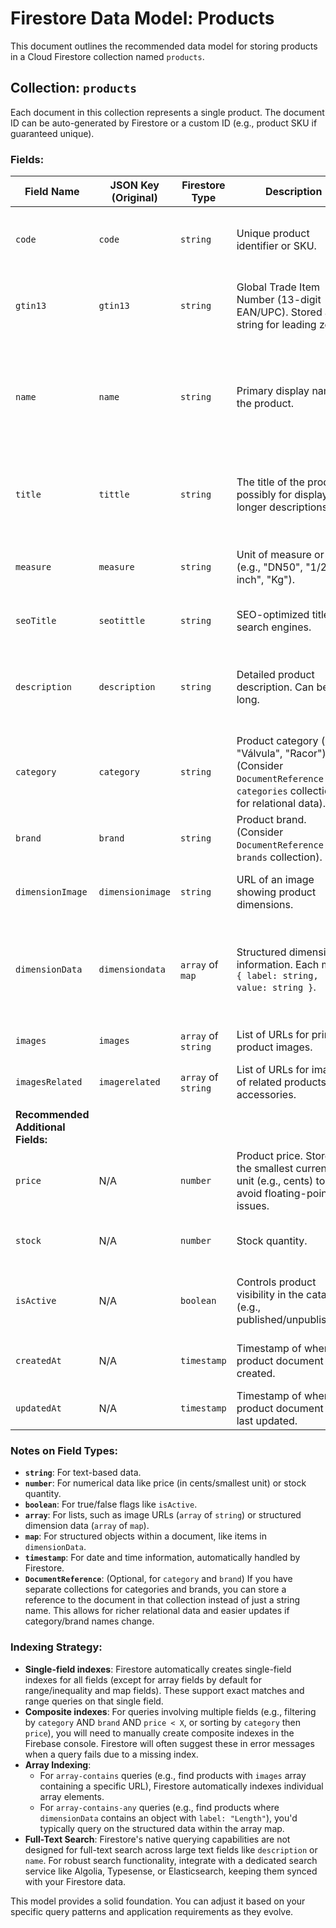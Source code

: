 # Firestore Data Model: Products

This document outlines the recommended data model for storing products in a Cloud Firestore collection named `products`.

## Collection: `products`

Each document in this collection represents a single product. The document ID can be auto-generated by Firestore or a custom ID (e.g., product SKU if guaranteed unique).

### Fields:

| Field Name        | JSON Key (Original) | Firestore Type        | Description                                                                 | Indexing Recommendation                                                                                                                               |
|-------------------|---------------------|-----------------------|-----------------------------------------------------------------------------|-------------------------------------------------------------------------------------------------------------------------------------------------------|
| `code`            | `code`              | `string`              | Unique product identifier or SKU.                                           | **Yes (Single)**: For direct lookups or filtering if users can search/filter by code.                                                                  |
| `gtin13`          | `gtin13`            | `string`              | Global Trade Item Number (13-digit EAN/UPC). Stored as string for leading zeros. | **Yes (Single, Optional)**: If searching/filtering by GTIN is a requirement.                                                                            |
| `name`            | `name`              | `string`              | Primary display name of the product.                                        | **Yes (Single/Composite)**: For searching (basic equality/prefix) and sorting. For advanced text search, consider a dedicated search service.         |
| `title`           | `tittle`            | `string`              | The title of the product, possibly for display or longer descriptions.    | **Yes (Single/Composite, Optional)**: Similar to `name`, if used for display and searching.                                                               |
| `measure`         | `measure`           | `string`              | Unit of measure or size (e.g., "DN50", "1/2 inch", "Kg").                 | **Yes (Single, Optional)**: If filtering by specific measures is common.                                                                                |
| `seoTitle`        | `seotittle`         | `string`              | SEO-optimized title for search engines.                                     | **No (Typically)**: Usually not queried directly by the app.                                                                                           |
| `description`     | `description`       | `string`              | Detailed product description. Can be long.                                  | **No (Typically for full-text)**: Firestore is not ideal for full-text search on long strings. For keyword matching, a search service is better.          |
| `category`        | `category`          | `string`              | Product category (e.g., "Válvula", "Racor"). (Consider `DocumentReference` to a `categories` collection for relational data). | **Yes (Single)**: Crucial for filtering products by category.                                                                                          |
| `brand`           | `brand`             | `string`              | Product brand. (Consider `DocumentReference` to a `brands` collection).        | **Yes (Single, Optional)**: For filtering by brand.                                                                                                  |
| `dimensionImage`  | `dimensionimage`    | `string`              | URL of an image showing product dimensions.                                 | **No**: URLs are generally not indexed for querying.                                                                                                    |
| `dimensionData`   | `dimensiondata`     | `array` of `map`      | Structured dimension information. Each map: `{ label: string, value: string }`. | **Yes (Array, Optional)**: For `array-contains` or `array-contains-any` queries if needing to find products by specific dimension labels or values.   |
| `images`          | `images`            | `array` of `string`   | List of URLs for primary product images.                                    | **No**: URLs are generally not indexed.                                                                                                                |
| `imagesRelated`   | `imagerelated`      | `array` of `string`   | List of URLs for images of related products or accessories.                 | **No**: URLs are generally not indexed.                                                                                                                |
|                   |                     |                       |                                                                             |                                                                                                                                                       |
| **Recommended Additional Fields:** |                     |                       |                                                                             |                                                                                                                                                       |
| `price`           | N/A                 | `number`              | Product price. Store in the smallest currency unit (e.g., cents) to avoid floating-point issues. | **Yes (Single)**: For sorting by price and range queries.                                                                                               |
| `stock`           | N/A                 | `number`              | Stock quantity.                                                             | **Yes (Single, Optional)**: If filtering by in-stock status or stock levels.                                                                           |
| `isActive`        | N/A                 | `boolean`             | Controls product visibility in the catalog (e.g., published/unpublished).   | **Yes (Single)**: For filtering active/inactive products. Crucial for public listings.                                                                   |
| `createdAt`       | N/A                 | `timestamp`           | Timestamp of when the product document was created.                         | **Yes (Single)**: For sorting by creation date (e.g., "newest products").                                                                              |
| `updatedAt`       | N/A                 | `timestamp`           | Timestamp of when the product document was last updated.                    | **Yes (Single)**: For sorting or tracking recent updates.                                                                                              |


### Notes on Field Types:

*   **`string`**: For text-based data.
*   **`number`**: For numerical data like price (in cents/smallest unit) or stock quantity.
*   **`boolean`**: For true/false flags like `isActive`.
*   **`array`**: For lists, such as image URLs (`array` of `string`) or structured dimension data (`array` of `map`).
*   **`map`**: For structured objects within a document, like items in `dimensionData`.
*   **`timestamp`**: For date and time information, automatically handled by Firestore.
*   **`DocumentReference`**: (Optional, for `category` and `brand`) If you have separate collections for categories and brands, you can store a reference to the document in that collection instead of just a string name. This allows for richer relational data and easier updates if category/brand names change.

### Indexing Strategy:

*   **Single-field indexes**: Firestore automatically creates single-field indexes for all fields (except for array fields by default for range/inequality and map fields). These support exact matches and range queries on that single field.
*   **Composite indexes**: For queries involving multiple fields (e.g., filtering by `category` AND `brand` AND `price < X`, or sorting by `category` then `price`), you will need to manually create composite indexes in the Firebase console. Firestore will often suggest these in error messages when a query fails due to a missing index.
*   **Array Indexing**:
    *   For `array-contains` queries (e.g., find products with `images` array containing a specific URL), Firestore automatically indexes individual array elements.
    *   For `array-contains-any` queries (e.g., find products where `dimensionData` contains an object with `label: "Length"`), you'd typically query on the structured data within the array map.
*   **Full-Text Search**: Firestore's native querying capabilities are not designed for full-text search across large text fields like `description` or `name`. For robust search functionality, integrate with a dedicated search service like Algolia, Typesense, or Elasticsearch, keeping them synced with your Firestore data.

This model provides a solid foundation. You can adjust it based on your specific query patterns and application requirements as they evolve.
